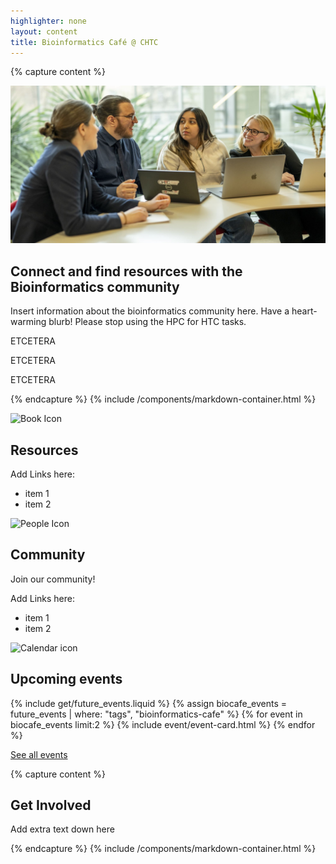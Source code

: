 ```yaml
---
highlighter: none
layout: content
title: Bioinformatics Café @ CHTC
---
```


{% capture content %}

<img src="/images/20240308_Morgridge_3767_2x1.jpg" alt="People having a discussion with their laptops open">

## Connect and find resources with the Bioinformatics community

Insert information about the bioinformatics community here. Have a heart-warming blurb! Please stop using the HPC for HTC tasks.

ETCETERA

ETCETERA

ETCETERA

{% endcapture %}
{% include /components/markdown-container.html %}


<div class="container-xxl">
    <div class="row justify-content-center ">
        <div class="col-sm-3 mw-1000">
            <div class="h-100 uw-card d-flex flex-direction-column mb-auto">
                <div class="uw-card-content">
                    <img src="{{ '/uw-research-computing/guide-icons/noun_open book_1179297.png' | relative_url }}" alt="Book Icon" style="max-height: 200px">
                    <div class="uw-card-copy">
                        <h2 class="uw-mini-bar">Resources</h2>
                        <p>Add Links here:</p>
                        <ul>
                        <li>item 1</li>
                        <li>item 2</li>
                        </ul>
                    </div>
                </div>
            </div>
        </div>
        <div class="col-sm-3 mw-1000">
            <div class="h-100 uw-card d-flex flex-direction-column mb-auto">
                <div class="uw-card-content">
                    <img src="{{ '/uw-research-computing/guide-icons/noun_people_1188645.png' | relative_url }}" alt="People Icon" style="max-height: 200px">
                    <div class="uw-card-copy">
                        <h2 class="uw-mini-bar">Community</h2>
                        <p>Join our community!</p>
                        <p>Add Links here:</p>
                        <ul>
                        <li>item 1</li>
                        <li>item 2</li>
                        </ul>
                    </div>
                </div>
            </div>
        </div>
        <div class="col-sm-3 mw-1000">
            <div class="h-100 uw-card d-flex flex-direction-column mb-auto">
                <div class="uw-card-content">
                    <img src="{{ '/uw-research-computing/guide-icons/calendar-text.svg' | relative_url }}" alt="Calendar icon" style="max-height: 200px">
                    <div class="uw-card-copy">
                        <h2 class="uw-mini-bar">Upcoming events</h2>
                        {% include get/future_events.liquid %}
                        {% assign biocafe_events = future_events | where: "tags", "bioinformatics-cafe" %}
                        {% for event in biocafe_events limit:2 %}
                            {% include event/event-card.html %}
                        {% endfor %}
                        <p><a href="/events">See all events</a></p>
                    </div>
                </div>
            </div>
        </div>
    </div>
</div>

{% capture content %}

## Get Involved

Add extra text down here

{% endcapture %}
{% include /components/markdown-container.html %}
        


